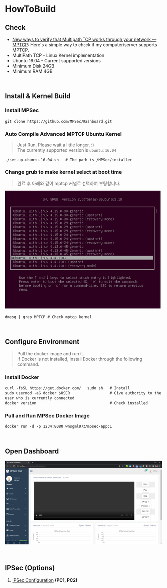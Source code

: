 # HowToBuild

## Check

* [New ways to verify that Multipath TCP works through your network — MPTCP](http://blog.multipath-tcp.org/blog/html/2015/12/16/mptcp_tools.html): Here's a simple way to check if my computer/server supports MPTCP.
* MultiPath TCP - Linux Kernel implementation
* Ubuntu 16.04 - Current supported versions
* Minimum Disk 24GB
* Minimum RAM 4GB



<br/>

## Install & Kernel Build

### Install MPSec

~~~shell
git clone https://github.com/MPSec/Dashboard.git
~~~

### Auto Compile Advanced MPTCP Ubuntu Kernel

> Just Run, Please wait a little longer. :) <br/>
> The currently supported version is `ubuntu:16.04`

~~~shell
./set-up-ubuntu-16.04.sh   # The path is /MPSec/installer
~~~

### Change grub to make kernel select at boot time

> 완료 후 아래와 같이 mptcp 커널로 선택하여 부팅합니다.

<img src="/assets/mptcp-kernel.png" width="500px" height="380px"/>

~~~shell
dmesg | grep MPTCP # Check mptcp kernel
~~~


<br/>

## Configure Environment

> Pull the docker image and run it. <br/>
> If Docker is not installed, install Docker through the following command.

### Install Docker

~~~shell
curl -fsSL https://get.docker.com/ | sudo sh   # Install
sudo usermod -aG docker $USER                  # Give authority to the user who is currently connected
docker version                                 # Check installed
~~~

### Pull and Run MPSec Docker Image

~~~docker
docker run -d -p 1234:8080 wnsgml972/mpsec-app:1
~~~



<br/>

## Open Dashboard

![dashboard](/assets/open.png)





<br/>

## IPSec (Options)

1. [IPSec Configuration](https://github.com/MPSec/Dashboard/blob/master/contents/ipsec.md) **(PC1, PC2)**

<!-- 
FFServer & IPSec 구성
1. `/Dashboard/conf/ffserver.conf` file open -> Add custom IP1 in `ACL allow` **(PC1)**
2. [IPSec Configuration](https://github.com/MPSec/Dashboard/blob/master/contents/ipsec.md) **(PC1, PC2)**
3. wget 사용을 위해 ROOT에 file1 ~ file4 올려놓기 **(PC2)**
4. Custom Network 구성 **(PC1, PC2)**
 -->

